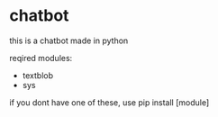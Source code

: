 # chatbot

this is a chatbot made in python

reqired modules:

* textblob
* sys

if you dont have one of these, use pip install [module]
